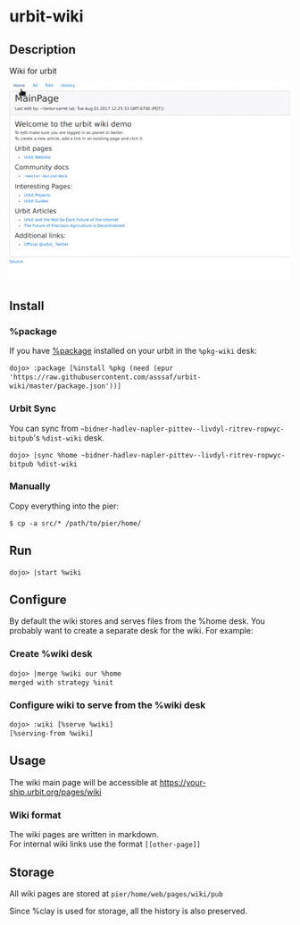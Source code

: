 # urbit-wiki

## Description
Wiki for urbit

![wiki demo](https://github.com/asssaf/urbit-wiki/raw/master/wiki.gif "Wiki demo")

## Install
### %package
If you have [%package](https://github.com/asssaf/urbit-package) installed on your urbit in the `%pkg-wiki` desk:
```
dojo> :package [%install %pkg (need (epur 'https://raw.githubusercontent.com/asssaf/urbit-wiki/master/package.json'))]
```

### Urbit Sync
You can sync from `~bidner-hadlev-napler-pittev--livdyl-ritrev-ropwyc-bitpub`'s `%dist-wiki` desk.
```
dojo> |sync %home ~bidner-hadlev-napler-pittev--livdyl-ritrev-ropwyc-bitpub %dist-wiki
```
### Manually
Copy everything into the pier:
```
$ cp -a src/* /path/to/pier/home/
```

## Run
```
dojo> |start %wiki
```

## Configure
By default the wiki stores and serves files from the %home desk. You probably
want to create a separate desk for the wiki. For example:

### Create %wiki desk
```
dojo> |merge %wiki our %home
merged with strategy %init
```

### Configure wiki to serve from the %wiki desk
```
dojo> :wiki [%serve %wiki]
[%serving-from %wiki]
```

## Usage
The wiki main page will be accessible at https://your-ship.urbit.org/pages/wiki

### Wiki format
The wiki pages are written in markdown.  
For internal wiki links use the format `[[other-page]]`

## Storage
All wiki pages are stored at `pier/home/web/pages/wiki/pub`

Since %clay is used for storage, all the history is also preserved.
